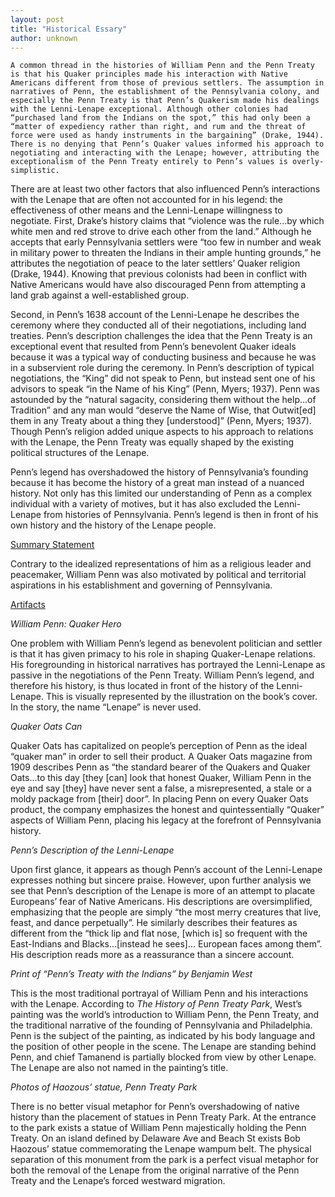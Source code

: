 ```yaml
---
layout: post
title: "Historical Essary"
author: unknown
---
```


    A common thread in the histories of William Penn and the Penn Treaty is that his Quaker principles made his interaction with Native Americans different from those of previous settlers. The assumption in narratives of Penn, the establishment of the Pennsylvania colony, and especially the Penn Treaty is that Penn’s Quakerism made his dealings with the Lenni-Lenape exceptional. Although other colonies had “purchased land from the Indians on the spot,” this had only been a “matter of expediency rather than right, and rum and the threat of force were used as handy instruments in the bargaining” (Drake, 1944). There is no denying that Penn’s Quaker values informed his approach to negotiating and interacting with the Lenape; however, attributing the exceptionalism of the Penn Treaty entirely to Penn’s values is overly-simplistic.

There are at least two other factors that also influenced Penn’s interactions with the Lenape that are often not accounted for in his legend: the effectiveness of other means and the Lenni-Lenape willingness to negotiate. First, Drake’s history claims that “violence was the rule...by which white men and red strove to drive each other from the land.” Although he accepts that early Pennsylvania settlers were “too few in number and weak in military power to threaten the Indians in their ample hunting grounds,” he attributes the negotiation of peace to the later settlers’ Quaker religion (Drake, 1944). Knowing that previous colonists had been in conflict with Native Americans would have also discouraged Penn from attempting a land grab against a well-established group.

Second, in Penn’s 1638 account of the Lenni-Lenape he describes the ceremony where they conducted all of their negotiations, including land treaties. Penn’s description challenges the idea that the Penn Treaty is an exceptional event that resulted from Penn’s benevolent Quaker ideals because it was a typical way of conducting business and because he was in a subservient role during the ceremony. In Penn’s description of typical negotiations, the “King” did not speak to Penn, but instead sent one of his advisors to speak “in the Name of his King” (Penn, Myers; 1937). Penn was astounded by the “natural sagacity, considering them without the help...of Tradition” and any man would “deserve the Name of Wise, that Outwit[ed] them in any Treaty about a thing they [understood]” (Penn, Myers; 1937). Though Penn’s religion added unique aspects to his approach to relations with the Lenape, the Penn Treaty was equally shaped by the existing political structures of the Lenape.

Penn’s legend has overshadowed the history of Pennsylvania’s founding because it has become the history of a great man instead of a nuanced history. Not only has this limited our understanding of Penn as a complex individual with a variety of motives, but it has also excluded the Lenni-Lenape from histories of Pennsylvania. Penn’s legend is then in front of his own history and the history of the Lenape people.

<ins> Summary Statement </ins> 

Contrary to the idealized representations of him as a religious leader and peacemaker, William Penn was also motivated by political and territorial aspirations in his establishment and governing of Pennsylvania.

<ins> Artifacts </ins>

*William Penn: Quaker Hero*

One problem with William Penn’s legend as benevolent politician and settler is that it has given primacy to his role in shaping Quaker-Lenape relations. His foregrounding in historical narratives has portrayed the Lenni-Lenape as passive in the negotiations of the Penn Treaty. William Penn’s legend, and therefore his history, is thus located in front of the history of the Lenni-Lenape. This is visually represented by the illustration on the book’s cover. In the story, the name “Lenape” is never used. 

*Quaker Oats Can*

Quaker Oats has capitalized on people’s perception of Penn as the ideal “quaker man” in order to sell their product. A Quaker Oats magazine from 1909 describes Penn as “the standard bearer of  the Quakers and Quaker Oats...to this day [they [can] look that honest Quaker, William Penn in the eye and say [they] have never sent a false, a misrepresented, a stale or a moldy package from [their] door”. In placing Penn on every Quaker Oats product, the company emphasizes the honest and quintessentially “Quaker” aspects of William Penn, placing his legacy at the forefront of Pennsylvania history. 

*Penn’s Description of the Lenni-Lenape*

Upon first glance, it appears as though Penn’s account of the Lenni-Lenape expresses nothing but sincere praise. However, upon further analysis we see that Penn’s description of the Lenape is more of an attempt to placate Europeans’ fear of Native Americans. His descriptions are oversimplified, emphasizing that the people are simply “the most merry creatures that live, feast, and dance perpetually”. He similarly describes their features as different from the “thick lip and flat nose, [which is] so frequent with the East-Indians and Blacks…[instead he sees]... European faces among them”. His description reads more as a reassurance than a sincere account. 

*Print of “Penn’s Treaty with the Indians” by Benjamin West*

This is the most traditional portrayal of William Penn and his interactions with the Lenape. According to *The History of Penn Treaty Park*, West’s painting was the world’s introduction to William Penn, the Penn Treaty, and the traditional narrative of the founding of Pennsylvania and Philadelphia. Penn is the subject of the painting, as indicated by his body language and the position of other people in the scene. The Lenape are standing behind Penn, and chief Tamanend is partially blocked from view by other Lenape. The Lenape are also not named in the painting’s title.

*Photos of Haozous’ statue, Penn Treaty Park*

There is no better visual metaphor for Penn’s overshadowing of native history than the placement of statues in Penn Treaty Park. At the entrance to the park exists a statue of William Penn majestically holding the Penn Treaty. On an island defined by Delaware Ave and Beach St exists Bob Haozous’ statue commemorating the Lenape wampum belt. The physical separation of this monument from the park is a perfect visual metaphor for both the removal of the Lenape from the original narrative of the Penn Treaty and the Lenape’s forced westward migration.

